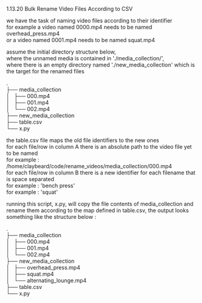  1.13.20
 Bulk Rename Video Files According to CSV

 we have the task of naming video files according to their identifier  
 for example a video named 0000.mp4 needs to be named overhead_press.mp4  
 or a video named 0001.mp4 needs to be named squat.mp4  

 assume the initial directory structure below,  
 where the unnamed media is contained in './media_collection/',  
 where there is an empty directory named './new_media_collection' which is the target for the renamed files  

 .  
 ├── media_collection  
 │   ├── 000.mp4  
 │   ├── 001.mp4  
 │   └── 002.mp4  
 ├── new_media_collection  
 ├── table.csv  
 └── x.py  

 the table.csv file maps the old file identifiers to the new ones  
 for each file/row in column A there is an absolute path to the video file yet to be named  
   for example : /home/claybeard/code/rename_videos/media_collection/000.mp4  
 for each file/row in column B there is a new identifier for each filename that is space separated  
   for example : 'bench press'  
   for example : 'squat'  
  
 running this script, x.py, will copy the file contents of media_collection and rename them according to the map defined in table.csv, the output looks something like the structure below :  
  
 .  
 ├── media_collection  
 │   ├── 000.mp4  
 │   ├── 001.mp4  
 │   └── 002.mp4  
 ├── new_media_collection  
 │   ├── overhead_press.mp4  
 │   ├── squat.mp4  
 │   └── alternating_lounge.mp4  
 ├── table.csv  
 └── x.py  
